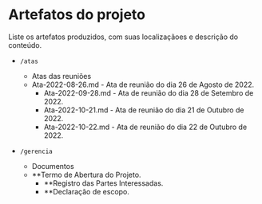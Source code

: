 # Artefatos do projeto

Liste os artefatos produzidos, com suas localizaçãoes e descrição do conteúdo.


* `/atas`

	* Atas das reuniões
	* Ata-2022-08-26.md - Ata de reunião do dia 26 de Agosto de 2022.
        * Ata-2022-09-28.md - Ata de reunião do dia 28 de Setembro de 2022.
        * Ata-2022-10-21.md - Ata de reunião do dia 21 de Outubro de 2022.
        * Ata-2022-10-22.md - Ata de reunião do dia 22 de Outubro de 2022.

* `/gerencia`

	* Documentos
	* **Termo de Abertura do Projeto.
        * **Registro das Partes Interessadas.
        * **Declaração de escopo.
